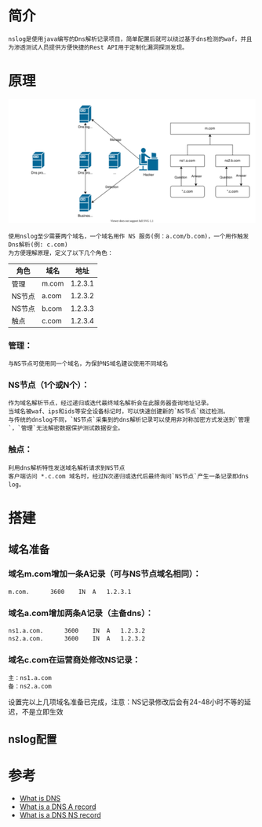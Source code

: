 # 简介

    nslog是使用java编写的Dns解析记录项目，简单配置后就可以绕过基于dns检测的waf，并且为渗透测试人员提供方便快捷的Rest API用于定制化漏洞探测发现。

# 原理

![component](doc/nslog.svg)

    使用nslog至少需要两个域名，一个域名用作 NS 服务(例：a.com/b.com)，一个用作触发Dns解析(例: c.com)
    为方便理解原理，定义了以下几个角色：

|  角色   | 域名  | 地址  |
|  ----  | ----  | ----  |
| 管理 | m.com | 1.2.3.1 |
| NS节点 | a.com | 1.2.3.2 |
| NS节点 | b.com | 1.2.3.3 |
| 触点 | c.com | 1.2.3.4 |
    
### 管理：
    与NS节点可使用同一个域名，为保护NS域名建议使用不同域名
### NS节点（1个或N个）：
    作为域名解析节点，经过递归或迭代最终域名解析会在此服务器查询地址记录。
    当域名被waf、ips和ids等安全设备标记时，可以快速创建新的`NS节点`绕过检测。
    与传统的dnslog不同，`NS节点`采集到的dns解析记录可以使用非对称加密方式发送到`管理`，`管理`无法解密数据保护测试数据安全。
### 触点：
    利用dns解析特性发送域名解析请求到NS节点
    客户端访问 *.c.com 域名时，经过N次递归或迭代后最终询问`NS节点`产生一条记录即dns log。

# 搭建

## 域名准备
### 域名m.com增加一条A记录（可与NS节点域名相同）：

    m.com.		3600	IN	A	1.2.3.1

### 域名a.com增加两条A记录（主备dns）：

    ns1.a.com.		3600	IN	A	1.2.3.2
    ns2.a.com.		3600	IN	A	1.2.3.2

### 域名c.com在运营商处修改NS记录：

    主：ns1.a.com
    备：ns2.a.com

设置完以上几项域名准备已完成，注意：NS记录修改后会有24-48小时不等的延迟，不是立即生效

## nslog配置


# 参考
 - [What is DNS](https://www.cloudflare.com/learning/dns/what-is-dns/)
 - [What is a DNS A record](https://www.cloudflare.com/learning/dns/dns-records/dns-a-record/)
 - [What is a DNS NS record](https://www.cloudflare.com/learning/dns/dns-records/dns-ns-record/)
 